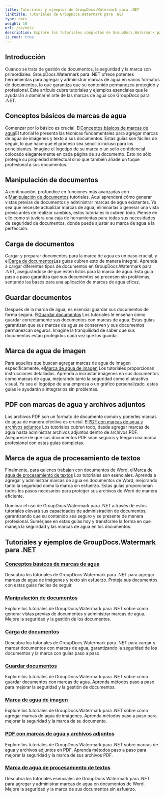 ```yaml
---
title: Tutoriales y ejemplos de GroupDocs.Watermark para .NET
linktitle: Tutoriales de GroupDocs.Watermark para .NET
type: docs
weight: 10
url: /es/net/
description: Explore los tutoriales completos de GroupDocs.Watermark para .NET. Aprenda a agregar, administrar y proteger marcas de agua en varios formatos de documentos con guías paso a paso.
is_root: true
---
```

## Introducción

Cuando se trata de gestión de documentos, la seguridad y la marca son primordiales. GroupDocs.Watermark para .NET ofrece potentes herramientas para agregar y administrar marcas de agua en varios formatos de documentos, lo que garantiza que su contenido permanezca protegido y profesional. Este artículo cubre tutoriales y ejemplos esenciales que le ayudarán a dominar el arte de las marcas de agua con GroupDocs para .NET.

## Conceptos básicos de marcas de agua

 Comenzar por lo básico es crucial. El[Conceptos básicos de marcas de agua](./watermarking-basics/)El tutorial le presenta las técnicas fundamentales para agregar marcas de agua de imágenes y texto a sus documentos. Estas guías son fáciles de seguir, lo que hace que el proceso sea sencillo incluso para los principiantes. Imagine el logotipo de su marca o un sello confidencial colocado elegantemente en cada página de su documento. Esto no sólo protege su propiedad intelectual sino que también añade un toque profesional a sus documentos.

## Manipulación de documentos

 A continuación, profundice en funciones más avanzadas con el[Manipulación de documentos](./document-manipulation/) tutoriales. Aquí aprenderá cómo generar vistas previas de documentos y administrar marcas de agua existentes. Ya sea que necesite actualizar marcas de agua, eliminarlas o generar una vista previa antes de realizar cambios, estos tutoriales lo cubren todo. Piense en ello como si tuviera una caja de herramientas para todas sus necesidades de seguridad de documentos, donde puede ajustar su marca de agua a la perfección.

## Carga de documentos

 Cargar y preparar documentos para la marca de agua es un paso crucial, y el[Carga de documentos](./document-loadings/)Las guías cubren esto de manera integral. Aprenda a cargar diferentes tipos de documentos en GroupDocs.Watermark para .NET, asegurándose de que estén listos para la marca de agua. Esta guía paso a paso garantiza que sus documentos se procesen sin problemas, sentando las bases para una aplicación de marcas de agua eficaz.

## Guardar documentos

 Después de la marca de agua, es esencial guardar sus documentos de forma segura. El[Guardar documentos](./document-savings/) Los tutoriales le enseñan cómo guardar correctamente sus documentos con marcas de agua. Estas guías garantizan que sus marcas de agua se conserven y sus documentos permanezcan seguros. Imagine la tranquilidad de saber que sus documentos están protegidos cada vez que los guarda.

## Marca de agua de imagen

 Para aquellos que buscan agregar marcas de agua de imagen específicamente, el[Marca de agua de imagen](./image-watermarkings/) Los tutoriales proporcionan instrucciones detalladas. Aprenda a incrustar imágenes en sus documentos como marcas de agua, mejorando tanto la seguridad como el atractivo visual. Ya sea el logotipo de una empresa o un gráfico personalizado, estas guías le ayudarán a integrarlos sin problemas.

## PDF con marcas de agua y archivos adjuntos

Los archivos PDF son un formato de documento común y ponerles marcas de agua de manera efectiva es crucial. El[PDF con marcas de agua y archivos adjuntos](./pdf-watermarking-attachments/) Los tutoriales cubren todo, desde agregar marcas de agua hasta administrar archivos adjuntos dentro de archivos PDF. Asegúrese de que sus documentos PDF sean seguros y tengan una marca profesional con estas guías completas.

## Marca de agua de procesamiento de textos

 Finalmente, para quienes trabajan con documentos de Word, el[Marca de agua de procesamiento de textos](./word-processing-watermarkings/) Los tutoriales son esenciales. Aprenda a agregar y administrar marcas de agua en documentos de Word, mejorando tanto la seguridad como la marca sin esfuerzo. Estas guías proporcionan todos los pasos necesarios para proteger sus archivos de Word de manera eficiente.

Dominar el uso de GroupDocs.Watermark para .NET a través de estos tutoriales elevará sus capacidades de administración de documentos, garantizando que su contenido sea seguro y se presente de manera profesional. Sumérjase en estas guías hoy y transforme la forma en que maneja la seguridad y las marcas de agua en los documentos.
## Tutoriales y ejemplos de GroupDocs.Watermark para .NET 
### [Conceptos básicos de marcas de agua](./watermarking-basics/)
Descubra los tutoriales de GroupDocs.Watermark para .NET para agregar marcas de agua de imágenes y texto sin esfuerzo. Proteja sus documentos con estas guías fáciles de seguir.
### [Manipulación de documentos](./document-manipulation/)
Explore los tutoriales de GroupDocs.Watermark para .NET sobre cómo generar vistas previas de documentos y administrar marcas de agua. Mejore la seguridad y la gestión de los documentos.
### [Carga de documentos](./document-loadings/)
Descubra los tutoriales de GroupDocs.Watermark para .NET para cargar y marcar documentos con marcas de agua, garantizando la seguridad de los documentos y la marca con guías paso a paso.
### [Guardar documentos](./document-savings/)
Explore los tutoriales de GroupDocs.Watermark para .NET sobre cómo guardar documentos con marcas de agua. Aprenda métodos paso a paso para mejorar la seguridad y la gestión de documentos.
### [Marca de agua de imagen](./image-watermarkings/)
Explore los tutoriales de GroupDocs.Watermark para .NET sobre cómo agregar marcas de agua de imágenes. Aprenda métodos paso a paso para mejorar la seguridad y la marca de su documento.
### [PDF con marcas de agua y archivos adjuntos](./pdf-watermarking-attachments/)
Explore los tutoriales de GroupDocs.Watermark para .NET sobre marcas de agua y archivos adjuntos en PDF. Aprenda métodos paso a paso para mejorar la seguridad y la marca de sus archivos PDF.
### [Marca de agua de procesamiento de textos](./word-processing-watermarkings/)
Descubra los tutoriales esenciales de GroupDocs.Watermark para .NET para agregar y administrar marcas de agua en documentos de Word. Mejore la seguridad y la marca de sus documentos sin esfuerzo.